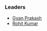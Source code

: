 ### Leaders
* [Gyan Prakash](mailto:gyan.prakash@owasp.org)
* [Rohit Kumar](mailto:rohit.kumar@owasp.org)

